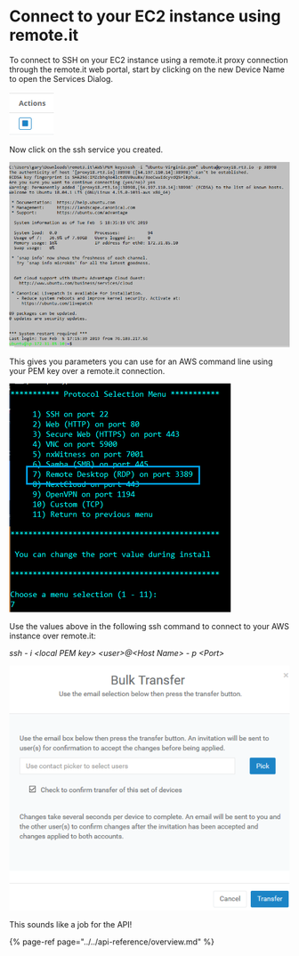 # Connect to your EC2 instance using remote.it

To connect to SSH on your EC2 instance using a remote.it proxy connection through the remote.it web portal, start by clicking on the new Device Name to open the Services Dialog.

![](../../.gitbook/assets/image%20%2819%29.png)

Now click on the ssh service you created.

![](../../.gitbook/assets/image%20%28288%29.png)

This gives you parameters you can use for an AWS command line using your PEM key over a remote.it connection.

![](../../.gitbook/assets/image%20%28205%29.png)

Use the values above in the following ssh command to connect to your AWS instance over remote.it:

_ssh - i &lt;local PEM key&gt; &lt;user&gt;@&lt;Host Name&gt; - p &lt;Port&gt;_

![](../../.gitbook/assets/image%20%28403%29.png)

This sounds like a job for the API!

{% page-ref page="../../api-reference/overview.md" %}

